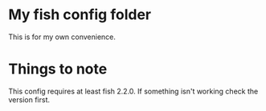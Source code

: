 # My fish config folder

This is for my own convenience.

# Things to note

This config requires at least fish 2.2.0. If something isn't working check the version first.
